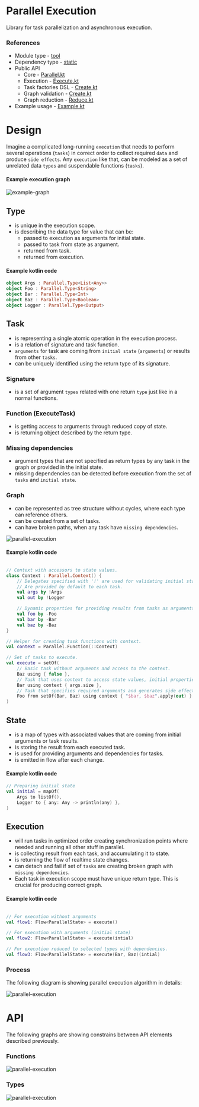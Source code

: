 # Parallel Execution

Library for task parallelization and asynchronous execution.

### References

* Module type - [tool](../../docs/architecture.md#tool)
* Dependency type - [static](../../docs/architecture.md#static_dependencies)
* Public API
    * Core - [Parallel.kt](./src/main/kotlin/flank/exection/parallel/Parallel.kt)
    * Execution - [Execute.kt](./src/main/kotlin/flank/exection/parallel/Execute.kt)
    * Task factories DSL - [Create.kt](./src/main/kotlin/flank/exection/parallel/Create.kt)
    * Graph validation - [Create.kt](./src/main/kotlin/flank/exection/parallel/Validate.kt)
    * Graph reduction - [Reduce.kt](./src/main/kotlin/flank/exection/parallel/Reduce.kt)
* Example usage - [Example.kt](./src/test/kotlin/flank/exection/parallel/Example.kt)

# Design

Imagine a complicated long-running `execution` that needs to perform several operations (`tasks`) in correct order to
collect required `data` and produce `side effects`. Any `execution` like that, can be modeled as a set of unrelated
data `types` and suspendable functions (`tasks`).

#### Example execution graph

![example-graph](http://www.plantuml.com/plantuml/proxy?cache=no&fmt=svg&src=https://raw.githubusercontent.com/Flank/flank/2001_Implement_tool_for_parallel_execution/docs/hld/parallel-example-graph.puml)

## Type

* is unique in the execution scope.
* is describing the data type for value that can be:
    * passed to execution as arguments for initial state.
    * passed to task from state as argument.
    * returned from task.
    * returned from execution.

#### Example kotlin code

```kotlin
object Args : Parallel.Type<List<Any>>
object Foo : Parallel.Type<String>
object Bar : Parallel.Type<Int>
object Baz : Parallel.Type<Boolean>
object Logger : Parallel.Type<Output>
```

## Task

* is representing a single atomic operation in the execution process.
* is a relation of signature and task function.
* `arguments` for task are coming from `initial state` (`arguments`) or results from other `tasks`.
* can be uniquely identified using the return type of its signature.

### Signature

* is a set of argument `types` related with one return `type` just like in a normal functions.

### Function (ExecuteTask)

* is getting access to arguments through reduced copy of state.
* is returning object described by the return type.

### Missing dependencies

* argument types that are not specified as return types by any task in the graph or provided in the initial state.
* missing dependencies can be detected before execution from the set of `tasks` and `initial state`.

### Graph

* can be represented as tree structure without cycles, where each type can reference others.
* can be created from a set of tasks.
* can have broken paths, when any task have `missing dependencies`.

![parallel-execution](http://www.plantuml.com/plantuml/proxy?cache=no&fmt=svg&src=https://raw.githubusercontent.com/Flank/flank/2001_Implement_tool_for_parallel_execution/docs/hld/task-graph.puml)

#### Example kotlin code

```kotlin

// Context with accessors to state values. 
class Context : Parallel.Context() {
    // Delegates specified with '!' are used for validating initial state.
    // Are provided by default to each task.
    val args by !Args
    val out by !Logger

    // Dynamic properties for providing results from tasks as arguments for other tasks.
    val foo by -Foo
    val bar by -Bar
    val baz by -Baz
}

// Helper for creating task functions with context. 
val context = Parallel.Function(::Context)

// Set of tasks to execute.
val execute = setOf(
    // Basic task without arguments and access to the context.
    Baz using { false },
    // Task that uses context to access state values, initial properties doesn't need to be specified in arguments. 
    Bar using context { args.size },
    // Task that specifies required arguments and generates side effect by emitting value to output
    Foo from setOf(Bar, Baz) using context { "$bar, $baz".apply(out) }
)
```

## State

* is a map of types with associated values that are coming from initial arguments or task results.
* is storing the result from each executed task.
* is used for providing arguments and dependencies for tasks.
* is emitted in flow after each change.

#### Example kotlin code

```kotlin
// Preparing initial state
val initial = mapOf(
    Args to listOf(),
    Logger to { any: Any -> println(any) },
)
```

## Execution

* will run tasks in optimized order creating synchronization points where needed and running all other stuff in
  parallel.
* is collecting result from each task, and accumulating it to state.
* is returning the flow of realtime state changes.
* can detach and fail if set of `tasks` are creating broken graph with `missing dependencies`.
* Each task in execution scope must have unique return type. This is crucial for producing correct graph.

#### Example kotlin code

```kotlin

// For execution without arguments 
val flow1: Flow<ParallelState> = execute()

// For execution with arguments (initial state)
val flow2: Flow<ParallelState> = execute(intial)

// For execution reduced to selected types with dependencies. 
val flow3: Flow<ParallelState> = execute(Bar, Baz)(intial)
```

### Process

The following diagram is showing parallel execution algorithm in details:

![parallel-execution](http://www.plantuml.com/plantuml/proxy?cache=no&fmt=svg&src=https://raw.githubusercontent.com/Flank/flank/2001_Implement_tool_for_parallel_execution/docs/hld/parallel-execution.puml)

# API

The following graphs are showing constrains between API elements described previously.

### Functions

![parallel-execution](http://www.plantuml.com/plantuml/proxy?cache=no&fmt=svg&src=https://raw.githubusercontent.com/Flank/flank/2001_Implement_tool_for_parallel_execution/docs/hld/parallel-execution-api-functions.puml)

### Types

![parallel-execution](http://www.plantuml.com/plantuml/proxy?cache=no&fmt=svg&src=https://raw.githubusercontent.com/Flank/flank/2001_Implement_tool_for_parallel_execution/docs/hld/parallel-execution-api-structures.puml)

